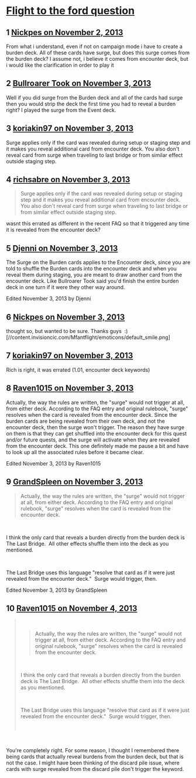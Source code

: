 # [Flight to the ford question](https://community.fantasyflightgames.com/topic/92980-flight-to-the-ford-question/)

## 1 [Nickpes on November 2, 2013](https://community.fantasyflightgames.com/topic/92980-flight-to-the-ford-question/?do=findComment&comment=901352)

From what i understand, even if not on campaign mode i have to create a burden deck. All of these cards have surge, but does this surge comes from the burden deck? I assume not, i believe it comes from encounter deck, but i would like the clarification in order to play it

## 2 [Bullroarer Took on November 3, 2013](https://community.fantasyflightgames.com/topic/92980-flight-to-the-ford-question/?do=findComment&comment=901403)

Well if you did surge from the Burden deck and all of the cards had surge then you would strip the deck the first time you had to reveal a burden right? I played the surge from the Event deck.

## 3 [koriakin97 on November 3, 2013](https://community.fantasyflightgames.com/topic/92980-flight-to-the-ford-question/?do=findComment&comment=901593)

Surge applies only if the card was revealed during setup or staging step and it makes you reveal additional card from encounter deck. You also don't reveal card from surge when traveling to last bridge or from similar effect outside staging step.

## 4 [richsabre on November 3, 2013](https://community.fantasyflightgames.com/topic/92980-flight-to-the-ford-question/?do=findComment&comment=901632)

> Surge applies only if the card was revealed during setup or staging step and it makes you reveal additional card from encounter deck. You also don't reveal card from surge when traveling to last bridge or from similar effect outside staging step.

wasnt this errated as different in the recent FAQ so that it triggered any time it is revealed from the encounter deck?

## 5 [Djenni on November 3, 2013](https://community.fantasyflightgames.com/topic/92980-flight-to-the-ford-question/?do=findComment&comment=901641)

The Surge on the Burden cards applies to the Encounter deck, since you are told to shuffle the Burden cards into the encounter deck and when you reveal them during staging, you are meant to draw another card from the encounter deck. Like Bullroarer Took said you'd finish the entire burden deck in one turn if it were they other way around.

Edited November 3, 2013 by Djenni

## 6 [Nickpes on November 3, 2013](https://community.fantasyflightgames.com/topic/92980-flight-to-the-ford-question/?do=findComment&comment=901671)

thought so, but wanted to be sure. Thanks guys  :) [//content.invisioncic.com/Mfantflight/emoticons/default_smile.png]

## 7 [koriakin97 on November 3, 2013](https://community.fantasyflightgames.com/topic/92980-flight-to-the-ford-question/?do=findComment&comment=901722)

Rich is right, it was errated (1.01, encounter deck keywords)

## 8 [Raven1015 on November 3, 2013](https://community.fantasyflightgames.com/topic/92980-flight-to-the-ford-question/?do=findComment&comment=901732)

Actually, the way the rules are written, the "surge" would not trigger at all, from either deck. According to the FAQ entry and original rulebook, "surge" resolves when the card is revealed from the encounter deck. Since the burden cards are being revealed from their own deck, and not the encounter deck, then the surge won't trigger. The reason they have surge on them is that they can get shuffled into the encounter deck for this quest and/or future quests, and the surge will activate when they are revealed from the encounter deck. This one definitely made me pause a bit and have to look up all the associated rules before it became clear.

Edited November 3, 2013 by Raven1015

## 9 [GrandSpleen on November 3, 2013](https://community.fantasyflightgames.com/topic/92980-flight-to-the-ford-question/?do=findComment&comment=901737)

> Actually, the way the rules are written, the "surge" would not trigger at all, from either deck. According to the FAQ entry and original rulebook, "surge" resolves when the card is revealed from the encounter deck. 

 

I think the only card that reveals a burden directly from the burden deck is The Last Bridge.  All other effects shuffle them into the deck as you mentioned.

 

The Last Bridge uses this language "resolve that card as if it were just revealed from the encounter deck."  Surge would trigger, then.  

Edited November 3, 2013 by GrandSpleen

## 10 [Raven1015 on November 4, 2013](https://community.fantasyflightgames.com/topic/92980-flight-to-the-ford-question/?do=findComment&comment=902298)

>  
> 
> > Actually, the way the rules are written, the "surge" would not trigger at all, from either deck. According to the FAQ entry and original rulebook, "surge" resolves when the card is revealed from the encounter deck. 
> 
>  
> 
> I think the only card that reveals a burden directly from the burden deck is The Last Bridge.  All other effects shuffle them into the deck as you mentioned.
> 
>  
> 
> The Last Bridge uses this language "resolve that card as if it were just revealed from the encounter deck."  Surge would trigger, then.  
> 
>  

 

You're completely right. For some reason, I thought I remembered there being cards that actually reveal burdens from the burden deck, but that is not the case. I might have been thinking of the discard pile issue, where cards with surge revealed from the discard pile don't trigger the keyword.

